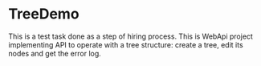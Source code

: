# TreeDemo
This is a test task done as a step of hiring process.
This is WebApi project implementing API to operate with a tree structure: create a tree, edit its nodes and get the error log.
